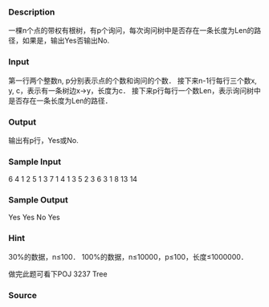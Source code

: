
### Description
一棵n个点的带权有根树，有p个询问，每次询问树中是否存在一条长度为Len的路径，如果是，输出Yes否输出No. 

### Input
第一行两个整数n, p分别表示点的个数和询问的个数． 
接下来n-1行每行三个数x, y, c，表示有一条树边x→y，长度为c． 
接下来p行每行一个数Len，表示询问树中是否存在一条长度为Len的路径． 


### Output
输出有p行，Yes或No. 

### Sample Input
6 4 
1 2 5 
1 3 7 
1 4 1 
3 5 2 
3 6 3 
1 
8 
13 
14 

### Sample Output
Yes 
Yes 
No 
Yes 



### Hint
30%的数据，n≤100． 
100%的数据，n≤10000，p≤100，长度≤1000000． 

做完此题可看下POJ 3237 Tree
### Source
